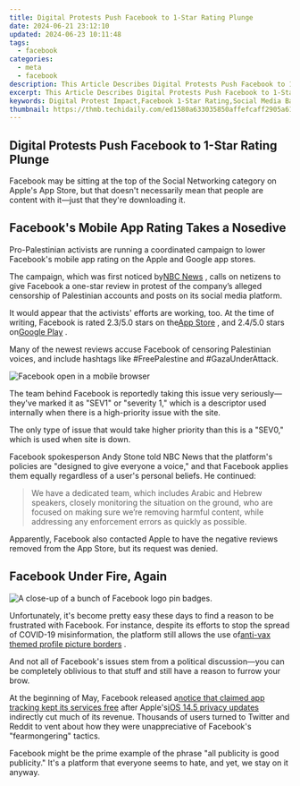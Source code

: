 ```yaml
---
title: Digital Protests Push Facebook to 1-Star Rating Plunge
date: 2024-06-21 23:12:10
updated: 2024-06-23 10:11:48
tags:
  - facebook
categories:
  - meta
  - facebook
description: This Article Describes Digital Protests Push Facebook to 1-Star Rating Plunge
excerpt: This Article Describes Digital Protests Push Facebook to 1-Star Rating Plunge
keywords: Digital Protest Impact,Facebook 1-Star Rating,Social Media Backlash,Tech Giants Public Perception,Facebook Censorship Concerns,Online Activism & Social Media,Facebook User Engagement Changes
thumbnail: https://thmb.techidaily.com/ed1580a633035850affefcaff2905a61682a6fee4ff28b2032ed8b7104437026.jpg
---
```


## Digital Protests Push Facebook to 1-Star Rating Plunge

 Facebook may be sitting at the top of the Social Networking category on Apple's App Store, but that doesn't necessarily mean that people are content with it—just that they're downloading it.

## Facebook's Mobile App Rating Takes a Nosedive

 Pro-Palestinian activists are running a coordinated campaign to lower Facebook's mobile app rating on the Apple and Google app stores.

 The campaign, which was first noticed by[NBC News](https://www.nbcnews.com/tech/social-media/pro-palestinian-activists-target-facebook-1-star-app-store-reviews-n1268258) , calls on netizens to give Facebook a one-star review in protest of the company’s alleged censorship of Palestinian accounts and posts on its social media platform.

 It would appear that the activists' efforts are working, too. At the time of writing, Facebook is rated 2.3/5.0 stars on the[App Store](https://apps.apple.com/us/app/facebook/id284882215) , and 2.4/5.0 stars on[Google Play](https://www.anrdoezrs.net/links/7251228/type/dlg/sid/UUmuoUeUpU97138/https://play.google.com/store/apps/details?id=com.facebook.katana&hl=en%5FUS&gl=US) .

 Many of the newest reviews accuse Facebook of censoring Palestinian voices, and include hashtags like #FreePalestine and #GazaUnderAttack.

![Facebook open in a mobile browser](https://static1.makeuseofimages.com/wordpress/wp-content/uploads/2021/05/facebook-in-mobile-browser.png)

 The team behind Facebook is reportedly taking this issue very seriously—they've marked it as "SEV1" or "severity 1," which is a descriptor used internally when there is a high-priority issue with the site.

 The only type of issue that would take higher priority than this is a "SEV0," which is used when site is down.

 Facebook spokesperson Andy Stone told NBC News that the platform's policies are "designed to give everyone a voice," and that Facebook applies them equally regardless of a user's personal beliefs. He continued:

> We have a dedicated team, which includes Arabic and Hebrew speakers, closely monitoring the situation on the ground, who are focused on making sure we’re removing harmful content, while addressing any enforcement errors as quickly as possible.

 Apparently, Facebook also contacted Apple to have the negative reviews removed from the App Store, but its request was denied.

## Facebook Under Fire, Again

![A close-up of a bunch of Facebook logo pin badges.](https://static1.makeuseofimages.com/wordpress/wp-content/uploads/2021/05/Facebook-Launches-Transparency-Center-Featured.jpg)

 Unfortunately, it's become pretty easy these days to find a reason to be frustrated with Facebook. For instance, despite its efforts to stop the spread of COVID-19 misinformation, the platform still allows the use of[anti-vax themed profile picture borders](https://www.makeuseof.com/facebook-anti-vax-profile-borders/) .

 And not all of Facebook's issues stem from a political discussion—you can be completely oblivious to that stuff and still have a reason to furrow your brow.

 At the beginning of May, Facebook released a[notice that claimed app tracking kept its services free](https://www.makeuseof.com/facebook-instagram-user-tracking/) after Apple's[iOS 14.5 privacy updates](https://www.makeuseof.com/apple-releases-ios-14-5-update-iphone-ipad-ipod-touch/) indirectly cut much of its revenue. Thousands of users turned to Twitter and Reddit to vent about how they were unappreciative of Facebook's "fearmongering" tactics.

 Facebook might be the prime example of the phrase "all publicity is good publicity." It's a platform that everyone seems to hate, and yet, we stay on it anyway.


<ins class="adsbygoogle"
     style="display:block"
     data-ad-format="autorelaxed"
     data-ad-client="ca-pub-7571918770474297"
     data-ad-slot="1223367746"></ins>



<ins class="adsbygoogle"
     style="display:block"
     data-ad-client="ca-pub-7571918770474297"
     data-ad-slot="8358498916"
     data-ad-format="auto"
     data-full-width-responsive="true"></ins>
